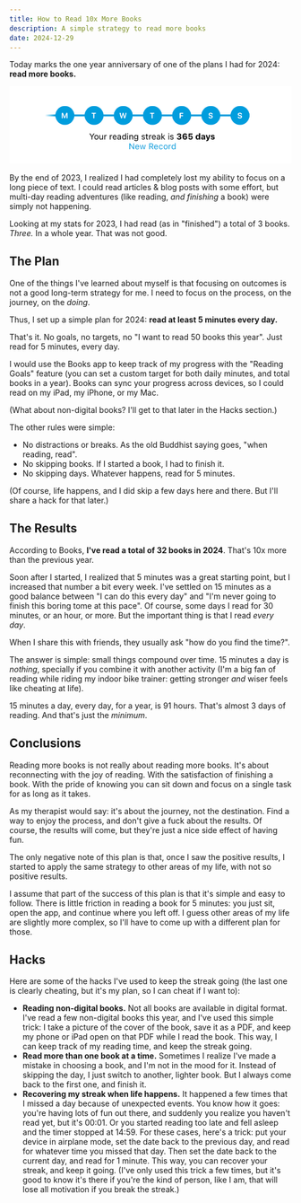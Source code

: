 ```yaml
---
title: How to Read 10x More Books
description: A simple strategy to read more books
date: 2024-12-29
---
```


Today marks the one year anniversary of one of the plans I had for 2024: **read more books.**

![My reading streak for 2024](/images/books-streak.png)

By the end of 2023, I realized I had completely lost my ability to focus on a long piece of text. I could read articles & blog posts with some effort, but multi-day reading adventures (like reading, _and finishing_ a book) were simply not happening.

Looking at my stats for 2023, I had read (as in "finished") a total of 3 books. _Three._ In a whole year. That was not good.

## The Plan

One of the things I've learned about myself is that focusing on outcomes is not a good long-term strategy for me. I need to focus on the process, on the journey, on the _doing_.

Thus, I set up a simple plan for 2024: **read at least 5 minutes every day.**

That's it. No goals, no targets, no "I want to read 50 books this year". Just read for 5 minutes, every day.

I would use the Books app to keep track of my progress with the "Reading Goals" feature (you can set a custom target for both daily minutes, and total books in a year). Books can sync your progress across devices, so I could read on my iPad, my iPhone, or my Mac.

(What about non-digital books? I'll get to that later in the Hacks section.)

The other rules were simple:

- No distractions or breaks. As the old Buddhist saying goes, "when reading, read".
- No skipping books. If I started a book, I had to finish it.
- No skipping days. Whatever happens, read for 5 minutes.

(Of course, life happens, and I did skip a few days here and there. But I'll share a hack for that later.)

## The Results

According to Books, **I've read a total of 32 books in 2024**. That's 10x more than the previous year.

Soon after I started, I realized that 5 minutes was a great starting point, but I increased that number a bit every week. I've settled on 15 minutes as a good balance between "I can do this every day" and "I'm never going to finish this boring tome at this pace". Of course, some days I read for 30 minutes, or an hour, or more. But the important thing is that I read _every day_.

When I share this with friends, they usually ask "how do you find the time?".

The answer is simple: small things compound over time. 15 minutes a day is _nothing_, specially if you combine it with another activity (I'm a big fan of reading while riding my indoor bike trainer: getting stronger _and_ wiser feels like cheating at life).

15 minutes a day, every day, for a year, is 91 hours. That's almost 3 days of reading. And that's just the _minimum_.

## Conclusions

Reading more books is not really about reading more books. It's about reconnecting with the joy of reading. With the satisfaction of finishing a book. With the pride of knowing you can sit down and focus on a single task for as long as it takes.

As my therapist would say: it's about the journey, not the destination. Find a way to enjoy the process, and don't give a fuck about the results. Of course, the results will come, but they're just a nice side effect of having fun.

The only negative note of this plan is that, once I saw the positive results, I started to apply the same strategy to other areas of my life, with not so positive results.

I assume that part of the success of this plan is that it's simple and easy to follow. There is little friction in reading a book for 5 minutes: you just sit, open the app, and continue where you left off. I guess other areas of my life are slightly more complex, so I'll have to come up with a different plan for those.

## Hacks

Here are some of the hacks I've used to keep the streak going (the last one is clearly cheating, but it's my plan, so I can cheat if I want to):

- **Reading non-digital books.** Not all books are available in digital format. I've read a few non-digital books this year, and I've used this simple trick: I take a picture of the cover of the book, save it as a PDF, and keep my phone or iPad open on that PDF while I read the book. This way, I can keep track of my reading time, and keep the streak going.
- **Read more than one book at a time.** Sometimes I realize I've made a mistake in choosing a book, and I'm not in the mood for it. Instead of skipping the day, I just switch to another, lighter book. But I always come back to the first one, and finish it.
- **Recovering my streak when life happens.** It happened a few times that I missed a day because of unexpected events. You know how it goes: you're having lots of fun out there, and suddenly you realize you haven't read yet, but it's 00:01. Or you started reading too late and fell asleep and the timer stopped at 14:59. For these cases, here's a trick: put your device in airplane mode, set the date back to the previous day, and read for whatever time you missed that day. Then set the date back to the current day, and read for 1 minute. This way, you can recover your streak, and keep it going. (I've only used this trick a few times, but it's good to know it's there if you're the kind of person, like I am, that will lose all motivation if you break the streak.)
